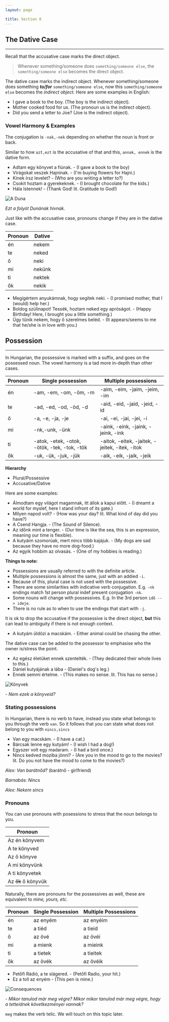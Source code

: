 ```yaml
---
layout: page

title: Section 8
---
```


## The Dative Case
---

Recall that the accusative case marks the direct object.

> Whenever something/someone does `something/someone else`, the `something/someone else` becomes the direct object.

The dative case marks the indirect object. Whenever something/someone does something ***to/for*** `something/someone else`, now this `something/someone else` becomes the *indirect object.* Here are some examples in English:

* I gave a book to the boy. (The boy is the indirect object).
* Mother cooked food for us. (The pronoun us is the indirect object).
* Did you send a letter to Joe? (Joe is the indirect object).

### Vowel Harmony & Examples

The conjugation is `-nak,-nek` depending on whether the noun is front or back.

Similar to how `azt,ezt` is the accusative of that and this, `annak, ennek` is the dative form.

* Adtam egy könyvet a fiúnak. - (I gave a book to the boy)
* Virágokat veszek Hajninak. - (I'm buying flowers for Hajni.)
* Kinek írsz levelet? - (Who are you writing a letter to?)
* Csokit hoztam a gyerekeknek. - (I brought chocolate for the kids.)
* Hála Istennek! - (Thank God! lit. Gratitude to God!)

![A Duna](https://magyartanulas.github.io/public/duna.JPG)

*Ezt a folyót Dunának hívnak.*

Just like with the accusative case, pronouns change if they are in the dative case.

| Pronoun | Dative |
|---------|--------|
| én      | nekem  |
| te      | neked  |
| ő       | neki   |
| mi      | nekünk |
| ti      | nektek |
| ők      | nekik  |

* Megígértem anyukámnak, hogy segítek neki. - (I promised mother, that I (would) help her.)
* Boldog szülinapot! Tessék, hoztam neked egy apróságot. - (Happy Birthday! Here, I brought you a little something.) 
* Úgy tűnik nekem, hogy ő szerelmes beléd. - (It appears/seems to me that he/she is in love with you.)

## Possession
---

In Hungarian, the possessive is marked with a suffix, and goes on the possessed noun. The vowel harmony is a tad more in-depth than other cases.

| Pronoun | Single possession                            | Multiple possessions                           |
|---------|----------------------------------------------|------------------------------------------------|
| én      | -am, -em, -om, -öm, -m                       | -aim,   -eim,   -jaim,   -jeim,   -im          |
| te      | -ad, -ed, -od, -öd, -d                       | -aid,   -eid,   -jaid,   -jeid,   -id          |
| ő       | -a, -e, -ja, -je                             | -ai,    -ei,    -jai,    -jei,    -i           |
| mi      | -nk,-unk, -ünk                               | -aink,  -eink,  -jaink,  -jeink,  -ink         |
| ti      | -atok, -etek, -otok, -ötök, -tek, -tok, -tök | -aitok, -eitek, -jaitek, -jeitek, -itek, -itok |
| ők      | -uk, -ük, -juk, -jük                         | -aik,   -eik,   -jaik,   -jeik                 |

**Hierarchy**

* Plural/Possessive
* Accusative/Dative

Here are some examples:

* Álmodtam egy világot magamnak, itt állok a kapui előtt. - (I dreamt a world for myslef, here I stand infront of its gate.)
* Milyen napod volt? - (How was your day? lit. What kind of day did you have?)
* A Csend Hangja. - (The Sound of Silence).
* Az időnk mint a tenger. - (Our time is like the sea, this is an expression, meaning our time is flexible).
* A kutyáim szomorúak, mert nincs több kajájuk. - (My dogs are sad because they have no more dog-food.)
* Az egyik hobbim az olvasás. - (One of my hobbies is reading.)

**Things to note:**

* Possessions are usually referred to with the definite article.
* Multiple possessions is almost the same, just with an addied `-i`.
* Because of this, plural case is not used with the possessive.
* There are some similarities with indicative verb conjugation. E.g. `-nk` endings match 1st person plural indef present conjugation `-nk`.
* Some nouns will change with possessives. E.g. In the 3rd person `idő --> ideje`.
* There is no rule as to when to use the endings that start with `-j`.

It is ok to drop the accusative if the possessive is the direct object, **but** this can lead to ambiguity if there is not enough context.

* A kutyám üldözi a macskám. - Either animal could be chasing the other.

The dative case can be added to the possessor to emphasise who the owner is/stress the point.

* Az egész életüket ennek szentelték. - (They dedicated their whole lives to this.)
* Dániel kutyájának a lába - (Daniel's dog's leg.)
* Ennek semmi értelme. - (This makes no sense. lit. This has no sense.)

![Könyvek](https://magyartanulas.github.io/public/könyvek.jpg)

*- Nem ezek a könyveid?*

### Stating possessions

In Hungarian, there is no verb to have, instead you state what belongs to you through the verb `van`. So it follows that you can state what does not belong to you with `nincs,sincs`

* Van egy macskám. - (I have a cat.)
* Bárcsak lenne egy kutyám! - (I wish I had a dog!)
* Egyszer volt egy madaram. - (I had a bird once.)
* Nincs kedved moziba jönni? - (Are you in the mood to go to the movies? lit. Do you not have the mood to come to the movies?)

*Alex: Van barátnőd?* (barátnő - girlfriend)

*Barnabás: Nincs*

*Alex: Nekem sincs*

### Pronouns

You can use pronouns with posessions to stress that the noun belongs to you.

| Pronoun             |
|---------------------|
| Az én könyvem       |
| A te könyved        |
| Az ő könyve         |
| A mi könyvünk       |
| A ti könyvetek      |
| Az ~~ők~~ ő könyvük |

Naturally, there are pronouns for the possessives as well, these are equivalent to *mine, yours, etc*.

| Pronoun | Single Possession | Multiple Possessions |
|---------|-------------------|----------------------|
| én      | az enyém          | az enyéim            |
| te      | a tiéd            | a tieid              |
| ő       | az övé            | az övéi              |
| mi      | a mienk           | a mieink             |
| ti      | a tietek          | a tieitek            |
| ők      | az övék           | az övéik             |

* Petőfi Rádió, a te slágered. - (Petőfi Radio, your hit.)
* Ez a toll az enyém - (This pen is mine.)

![Consequences](https://magyartanulas.github.io/public/consequences.png)

*- Mikor tanulod már meg végre? Mikor mikor tanulod már meg végre, hogy a tetteidnek következményei vannak?*

`meg` makes the verb telic. We will touch on this topic later.
